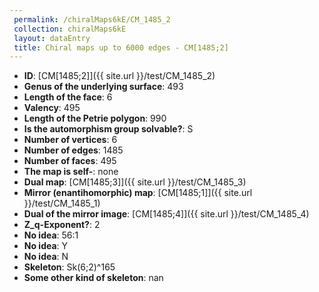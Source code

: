 ```yaml
--- 
 permalink: /chiralMaps6kE/CM_1485_2 
 collection: chiralMaps6kE
 layout: dataEntry
 title: Chiral maps up to 6000 edges - CM[1485;2]
---
```


- **ID**: [CM[1485;2]]({{ site.url }}/test/CM_1485_2)
- **Genus of the underlying surface**: 493
- **Length of the face**: 6
- **Valency**: 495
- **Length of the Petrie polygon**: 990
- **Is the automorphism group solvable?**: S
- **Number of vertices**: 6
- **Number of edges**: 1485
- **Number of faces**: 495
- **The map is self-**: none
- **Dual map**: [CM[1485;3]]({{ site.url }}/test/CM_1485_3)
- **Mirror (enantihomorphic) map**: [CM[1485;1]]({{ site.url }}/test/CM_1485_1)
- **Dual of the mirror image**: [CM[1485;4]]({{ site.url }}/test/CM_1485_4)
- **Z_q-Exponent?**: 2
- **No idea**:  56:1
- **No idea**: Y
- **No idea**: N
- **Skeleton**: Sk(6;2)^165
- **Some other kind of skeleton**: nan
